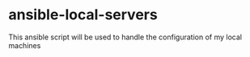 # ansible-local-servers
This ansible script will be used to handle the configuration of my local machines
